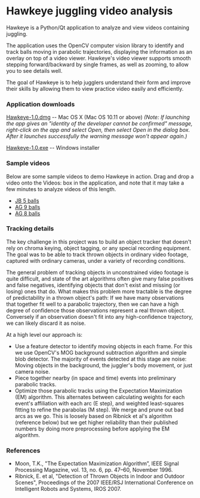 # Hawkeye juggling video analysis
Hawkeye is a Python/Qt application to analyze and view videos containing juggling.

The application uses the OpenCV computer vision library to identify and track balls moving in parabolic trajectories, displaying the information as an overlay on top of a video viewer. Hawkeye's video viewer supports smooth stepping forward/backward by single frames, as well as zooming, to allow you to see details well.

The goal of Hawkeye is to help jugglers understand their form and improve their skills by allowing them to view practice video easily and efficiently.

### Application downloads
[Hawkeye-1.0.dmg](https://storage.googleapis.com/hawkeye-dl/Hawkeye-1.0.dmg) -- Mac OS X (Mac OS 10.11 or above) _(Note: If launching the app gives an "identity of the developer cannot be confirmed" message, right-click on the app and select Open, then select Open in the dialog box. After it launches successfully the warning message won't appear again.)_

[Hawkeye-1.0.exe](https://storage.googleapis.com/hawkeye-dl/Hawkeye-1.0.exe) -- Windows installer

### Sample videos
Below are some sample videos to demo Hawkeye in action. Drag and drop a video onto the Videos: box in the application, and note that it may take a few minutes to analyze videos of this length.

- [JB 5 balls](https://storage.googleapis.com/hawkeye-dl/juggling_test_5.mov)
- [AG 9 balls](https://storage.googleapis.com/hawkeye-dl/TBTB3_9balls.mov)
- [AG 8 balls](https://storage.googleapis.com/hawkeye-dl/TBTB3_8balls.mov)

### Tracking details
The key challenge in this project was to build an object tracker that doesn't rely on chroma keying, object tagging, or any special recording equipment. The goal was to be able to track thrown objects in ordinary video footage, captured with ordinary cameras, under a variety of recording conditions.

The general problem of tracking objects in unconstrained video footage is quite difficult, and state of the art algorithms often give many false positives and false negatives, identifying objects that don't exist and missing (or losing) ones that do. What makes this problem more tractable is the degree of predictability in a thrown object's path: If we have many observations that together fit well to a parabolic trajectory, then we can have a high degree of confidence those observations represent a real thrown object. Conversely if an observation doesn't fit into any high-confidence trajectory, we can likely discard it as noise.

At a high level our approach is:
- Use a feature detector to identify moving objects in each frame. For this we use OpenCV's MOG background subtraction algorithm and simple blob detector. The majority of events detected at this stage are noise: Moving objects in the background, the juggler's body movement, or just camera noise.
- Piece together nearby (in space and time) events into preliminary parabolic tracks.
- Optimize those parabolic tracks using the Expectation Maximization (EM) algorithm. This alternates between calculating weights for each event's affiliation with each arc (E step), and weighted least-squares fitting to refine the parabolas (M step). We merge and prune out bad arcs as we go. This is loosely based on Ribnick et al's algorithm (reference below) but we get higher reliability than their published numbers by doing more preprocessing before applying the EM algorithm.

### References
- Moon, T.K., "The Expectation Maximization Algorithm”, IEEE Signal Processing Magazine, vol. 13, no. 6, pp. 47–60, November 1996.
- Ribnick, E. et al, "Detection of Thrown Objects in Indoor and Outdoor Scenes", Proceedings of the 2007 IEEE/RSJ International Conference on Intelligent Robots and Systems, IROS 2007.
